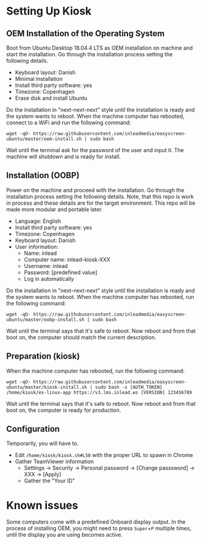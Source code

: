 # Setting Up Kiosk

## OEM Installation of the Operating System

Boot from Ubuntu Desktop 18.04.4 LTS as OEM installation on machine and start the installation. Go through the installation process setting the following details.
- Keyboard layout: Danish
- Minimal installation
- Install third party software: yes
- Timezone: Copenhagen
- Erase disk and install Ubuntu

Do the installation in "next-next-next" style until the installation is ready and the system wants to reboot. When the machine computer has rebooted, connect to a WiFi and run the following command:
```
wget -qO- https://raw.githubusercontent.com/inleadmedia/easyscreen-ubuntu/master/oem-install.sh | sudo bash
```

Wait until the terminal ask for the password of the user and input it. The machine will shutdown and is ready for install.

## Installation (OOBP)

Power on the machine and proceed with the installation. Go through the installation process setting the following details. Note, that this repo is work in process and these details are for the target environment. This repo will be made more modular and portable later.
- Language: English
- Install third party software: yes
- Timezone: Copenhagen
- Keyboard layout: Danish 
- User information:
  - Name: inlead
  - Computer name: inlead-kiosk-XXX
  - Username: inlead
  - Password: [predefined value]
  - Log in automatically

Do the installation in "next-next-next" style until the installation is ready and the system wants to reboot. When the machine computer has rebooted, run the following command: 
```
wget -qO- https://raw.githubusercontent.com/inleadmedia/easyscreen-ubuntu/master/oobp-install.sh | sudo bash
```

Wait until the terminal says that it's safe to reboot. Now reboot and from that boot on, the computer should match the current description.

## Preparation (kiosk)

When the machine computer has rebooted, run the following command: 
```
wget -qO- https://raw.githubusercontent.com/inleadmedia/easyscreen-ubuntu/master/kiosk-install.sh | sudo bash -s [AUTH_TOKEN] /home/kiosk/es-linux-app https://v3.lms.inlead.ws [VERSION] 123456789
```

Wait until the terminal says that it's safe to reboot. Now reboot and from that boot on, the computer is ready for production.


## Configuration

Temporarily, you will have to.
* Edit `/home/kiosk/kiosk.sh#L50` with the proper URL to spawn in Chrome
* Gather TeamViewer information
  * Settings -> Security -> Personal password -> [Change passsword] -> XXX -> [Apply]
  * Gather the "Your ID"

# Known issues
Some computers come with a predefined Onboard display output. In the process of installing OEM, you might need to press `Super`+`P` multiple times, until the display you are using becomes active.
